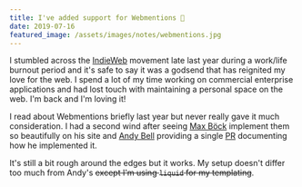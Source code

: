 ```yaml
---
title: I've added support for Webmentions 🥳
date: 2019-07-16
featured_image: /assets/images/notes/webmentions.jpg
---
```


I stumbled across the [IndieWeb](https://indieweb.org/) movement late last year during a work/life burnout period and it's safe to say it was a godsend that has reignited my love for the web. I spend a lot of my time working on commercial enterprise applications and had lost touch with maintaining a personal space on the web. I'm back and I'm loving it!

I read about Webmentions briefly last year but never really gave it much consideration. I had a second wind after seeing [Max Böck](https://mxb.dev/blog/using-webmentions-on-static-sites/) implement them so beautifully on his site and [Andy Bell](https://andy-bell.design/wrote/adding-webmentions-to-my-personal-site/) providing a single [PR](https://github.com/andybelldesign/personal-site-hylia/pull/2) documenting how he implemented it.

It's still a bit rough around the edges but it works. My setup doesn't differ too much from Andy's ~~except I'm using `liquid` for my templating~~. 
